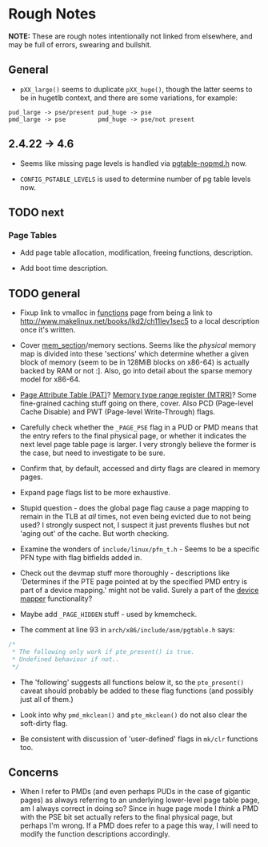 # Rough Notes

__NOTE:__ These are rough notes intentionally not linked from elsewhere, and may
be full of errors, swearing and bullshit.

## General

* `pXX_large()` seems to duplicate `pXX_huge()`, though the latter seems to be
  in hugetlb context, and there are some variations, for example:

```
pud_large -> pse/present pud_huge -> pse
pmd_large -> pse         pmd_huge -> pse/not present
```

## 2.4.22 -> 4.6

* Seems like missing page levels is handled via
  [pgtable-nopmd.h][pgtable-nopmd.h] now.

* `CONFIG_PGTABLE_LEVELS` is used to determine number of pg table levels now.

## TODO next

### Page Tables

* Add page table allocation, modification, freeing functions, description.

* Add boot time description.

## TODO general

* Fixup link to vmalloc in [functions](./funcs.md) page from being a link to
  http://www.makelinux.net/books/lkd2/ch11lev1sec5 to a local description once
  it's written.

* Cover [mem_section][mem_section]/memory sections. Seems like the _physical_
  memory map is divided into these 'sections' which determine whether a given
  block of memory (seem to be in 128MiB blocks on x86-64) is actually backed by
  RAM or not :]. Also, go into detail about the sparse memory model for x86-64.

* [Page Attribute Table (PAT)][pat]? [Memory type range register (MTRR)][mtrr]?
  Some fine-grained caching stuff going on there, cover. Also PCD (Page-level
  Cache Disable) and PWT (Page-level Write-Through) flags.

* Carefully check whether the `_PAGE_PSE` flag in a PUD or PMD means that the
  entry refers to the final physical page, or whether it indicates the next
  level page table page is larger. I very strongly believe the former is the
  case, but need to investigate to be sure.

* Confirm that, by default, accessed and dirty flags are cleared in memory
  pages.

* Expand page flags list to be more exhaustive.

* Stupid question - does the global page flag cause a page mapping to remain in
  the TLB at _all_ times, not even being evicted due to not being used? I
  strongly suspect not, I suspect it just prevents flushes but not 'aging out'
  of the cache. But worth checking.

* Examine the wonders of `include/linux/pfn_t.h` - Seems to be a specific PFN
  type with flag bitfields added in.

* Check out the devmap stuff more thoroughly - descriptions like 'Determines if
  the PTE page pointed at by the specified PMD entry is part of a device
  mapping.' might not be valid. Surely a part of the
  [device mapper][device-mapper] functionality?

* Maybe add `_PAGE_HIDDEN` stuff - used by kmemcheck.

* The comment at line 93 in `arch/x86/include/asm/pgtable.h` says:

```c
/*
 * The following only work if pte_present() is true.
 * Undefined behaviour if not..
 */
```

* The 'following' suggests all functions below it, so the `pte_present()` caveat
  should probably be added to these flag functions (and possibly just all of
  them.)

* Look into why `pmd_mkclean()` and `pte_mkclean()` do not also clear the
  soft-dirty flag.

* Be consistent with discussion of 'user-defined' flags in `mk/clr` functions
  too.

## Concerns

* When I refer to PMDs (and even perhaps PUDs in the case of gigantic pages) as
  always referring to an underlying lower-level page table page, am I always
  correct in doing so? Since in huge page mode I _think_ a PMD with the PSE bit
  set actually refers to the final physical page, but perhaps I'm wrong. If a
  PMD does refer to a page this way, I will need to modify the function
  descriptions accordingly.

[PFN_PHYS]:https://github.com/torvalds/linux/blob/v4.6/include/linux/pfn.h#L20
[pgtable-nopmd.h]:https://github.com/torvalds/linux/blob/v4.6/include/asm-generic/pgtable-nopmd.h
[mem_section]:https://github.com/torvalds/linux/blob/v4.6/include/linux/mmzone.h#L1040
[pat]:https://en.wikipedia.org/wiki/Page_attribute_table
[mtrr]:https://en.wikipedia.org/wiki/Memory_type_range_register
[device-mapper]:https://en.wikipedia.org/wiki/Device_mapper
